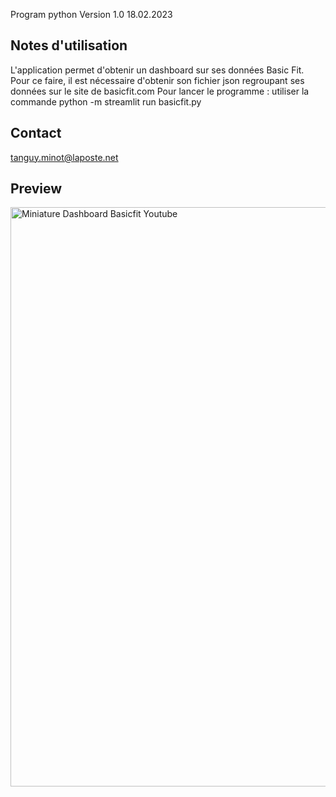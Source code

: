Program python Version 1.0 18.02.2023

Notes d'utilisation
------------------------------------------------------------------------------------------------------------------
L'application permet d'obtenir un dashboard sur ses données Basic Fit. Pour ce faire, il est nécessaire d'obtenir son fichier
json regroupant ses données sur le site de basicfit.com
Pour lancer le programme : utiliser la commande python -m streamlit run basicfit.py

Contact
------------------------------------------------------------------------------------------------------------------
tanguy.minot@laposte.net

Preview
------------------------------------------------------------------------------------------------------------------
<img width="927" alt="Miniature Dashboard Basicfit Youtube" src="https://user-images.githubusercontent.com/116681946/219900052-b027945a-abfc-4e04-83a5-7ac829115ad6.png">
